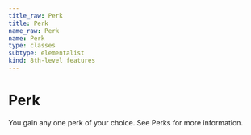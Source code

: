 ```yaml
---
title_raw: Perk
title: Perk
name_raw: Perk
name: Perk
type: classes
subtype: elementalist
kind: 8th-level features
---
```


# Perk

You gain any one perk of your choice. See Perks for more information.
